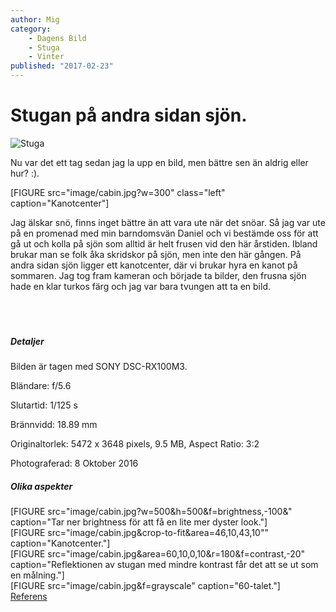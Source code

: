 ```yaml
---
author: Mig
category:
    - Dagens Bild
    - Stuga
    - Vinter
published: "2017-02-23"
---
```

Stugan på andra sidan sjön.
==================================

<picture>
    <source media="(min-width: 668px)" srcset="image/cabin.jpg">
    <source media="(min-width: 376px)" srcset="image/cabin.jpg?w=350&h=450&crop-to-fit">
    <img src="image/cabin.jpg?w=350&h=450&crop-to-fit" alt="Stuga">
</picture>

Nu var det ett tag sedan jag la upp en bild, men bättre sen än aldrig eller hur? :).

<!--more-->

[FIGURE src="image/cabin.jpg?w=300" class="left" caption="Kanotcenter"]

Jag älskar snö, finns inget bättre än att vara ute när det snöar.
Så jag var ute på en promenad med min barndomsvän Daniel och vi
bestämde oss för att gå ut och kolla på sjön som alltid är helt frusen
vid den här årstiden. Ibland brukar man se folk åka skridskor på sjön,
men inte den här gången.
På andra sidan sjön ligger ett kanotcenter, där vi brukar hyra en kanot
på sommaren. Jag tog fram kameran och började ta bilder, den frusna sjön hade
en klar turkos färg och jag var bara tvungen att ta en bild.
<br><br><br><br>

##### Detaljer

Bilden är tagen med SONY DSC-RX100M3.

Bländare: f/5.6

Slutartid: 1/125 s

Brännvidd: 18.89 mm  

Originaltorlek: 5472 x 3648 pixels, 9.5 MB, Aspect Ratio: 3:2

Photograferad: 8 Oktober 2016

##### Olika aspekter

[FIGURE src="image/cabin.jpg?w=500&h=500&f=brightness,-100&" caption="Tar ner brightness för att få en lite mer dyster look."]
<br>
[FIGURE src="image/cabin.jpg&crop-to-fit&area=46,10,43,10"" caption="Kanotcenter."]
<br>
[FIGURE src="image/cabin.jpg&area=60,10,0,10&r=180&f=contrast,-20" caption="Reflektionen av stugan med mindre kontrast får det att se ut som en målning."]
<br>
[FIGURE src="image/cabin.jpg&f=grayscale" caption="60-talet."]
<br>
[Referens](https://www.pexels.com/photo/cabin-cold-daylight-environment-355411/)
